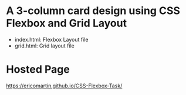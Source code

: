 # A 3-column card design using CSS Flexbox and Grid Layout  
- index.html: Flexbox Layout file
- grid.html: Grid layout file

# Hosted Page
https://ericomartin.github.io/CSS-Flexbox-Task/
 
 
